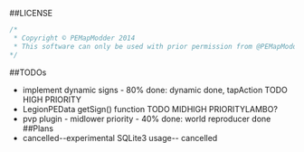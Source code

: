 ##LICENSE
```javascript
/*
 * Copyright © PEMapModder 2014
 * This software can only be used with prior permission from @PEMapModder at https://github.com or http://forums.pocketmine.net, or from @MCPE_moodder_for_maps at http://minecraftforum.net
*/
```

##TODOs
* implement dynamic signs - 80% done: dynamic done, tapAction TODO HIGH PRIORITY
 * LegionPEData getSign() function TODO MIDHIGH PRIORITYLAMBO?
* pvp plugin - midlower priority - 40% done: world reproducer done
##Plans
* cancelled--experimental SQLite3 usage-- cancelled
